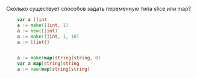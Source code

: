 
Сколько существует способов задать переменную типа slice или map? 
```go
	var a []int
	a := make([]int, 1)
	a := new([]int)
	a := make([]int, 1, 10)
	a := []int{}


	a := make(map[string]string, 0)
	var a map[string]string
	a := new(map[string]string)

```
